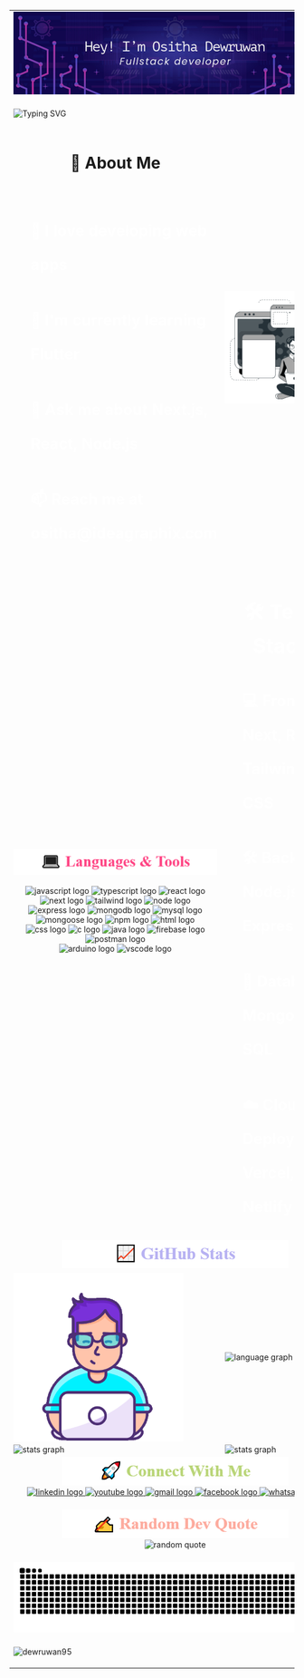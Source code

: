 <!--// whole content table -->
<table align="center">
    <!--/! header image row -->
    <tr>
        <td colspan="2">
            <!--// Header banner -->
            <div>
                <img src="git-profile-banner.jpg" alt="MasterHead" width="100%">
            </div>
        </td>
    </tr>
    <!--/! typing text row -->
    <tr>
        <td colspan="2">
            <!--// Typing animation text -->
            <div>
                </br>
                <img src="https://readme-typing-svg.demolab.com?font=Exo+2&size=40&pause=1000&center=true&vCenter=true&width=1000&lines=Turning+ideas+into+reality+with+code." alt="Typing SVG" />
                </br>
                </br>
            </div>
        </td>
    </tr>
    <!--/! about me row -->
    <tr>
        <td>
            <!--// About me text -->
            <h1 align="center">🚀 About Me</h1>
            </br>
            <div style="color:white; text-align:left; font-size:18px; line-height:60px;">
                <ul>
                    <h2>🔭 I love developing <b>web apps</b></h2>
                    <h2>🌱 I'm currently learning <b>Flutter</b></h2>
                    <h2>💬 Ask me about <b>Next.js, React, Node.js</b></h2>
                    <h2>📫 Reach me at <b>ositha@ideagraphix.com</b></h2>
                </ul>
            </div>
        </td>
        <td>
            <!--// Animated programmer gif -->
            <div align="center">
                <img align="center" alt="Coding" width="350" src="animation.gif"/>
            </div>
        </td>
    </tr>
    <tr>
    </tr>
    <!--/! tech stack row -->
    <tr>
        <td>
            <!--// Languages and tools -->
            <div align="center">
                <!--// title gif -->
                <picture style="text-align:center">
                    <source media="(prefers-color-scheme: dark)" srcset="language-tools-dark.gif" />
                    <source media="(prefers-color-scheme: light)" srcset="language-tools-light.gif" />
                    <img alt="language & tools" src="language-tools-light.gif" />
                </picture>
                <!--// logo icons -->
                </br>
                </br>
                <div style="text-align:center;">
                    <img src="https://cdn.jsdelivr.net/gh/devicons/devicon/icons/javascript/javascript-original.svg" style="height:50px;" alt="javascript logo" />
                    <img src="https://cdn.jsdelivr.net/gh/devicons/devicon/icons/typescript/typescript-original.svg" style="height:50px;" alt="typescript logo" />
                    <img src="https://cdn.jsdelivr.net/gh/devicons/devicon@latest/icons/react/react-original.svg" style="height:50px;" alt="react logo" />
                    <img src="https://cdn.jsdelivr.net/gh/devicons/devicon@latest/icons/nextjs/nextjs-original.svg" style="height:50px;" alt="next logo" />
                    <img src="https://cdn.jsdelivr.net/gh/devicons/devicon@latest/icons/tailwindcss/tailwindcss-original.svg" style="height:50px;" alt="tailwind logo" />
                    <img src="https://cdn.jsdelivr.net/gh/devicons/devicon@latest/icons/nodejs/nodejs-plain-wordmark.svg" style="height:50px;" alt="node logo" />
                    </br>
                    <img src="https://cdn.jsdelivr.net/gh/devicons/devicon@latest/icons/express/express-original.svg" style="height:50px;; background:#fff" alt="express logo" />
                    <img src="https://cdn.jsdelivr.net/gh/devicons/devicon@latest/icons/mongodb/mongodb-plain-wordmark.svg" style="height:50px;" alt="mongodb logo" />
                    <img src="https://cdn.jsdelivr.net/gh/devicons/devicon@latest/icons/mysql/mysql-original-wordmark.svg" style="height:50px;" alt="mysql logo" />
                    <img src="https://cdn.jsdelivr.net/gh/devicons/devicon@latest/icons/mongoose/mongoose-original-wordmark.svg" style="height:50px;; background:#fff" alt="mongoose logo" />
                    <img src="https://cdn.jsdelivr.net/gh/devicons/devicon@latest/icons/npm/npm-original-wordmark.svg" style="height:50px;" alt="npm logo" />
                    <img src="https://cdn.jsdelivr.net/gh/devicons/devicon@latest/icons/html5/html5-original.svg" style="height:50px;" alt="html logo" />
                    </br>
                    <img src="https://cdn.jsdelivr.net/gh/devicons/devicon@latest/icons/css3/css3-original.svg" style="height:50px;" alt="css logo" />
                    <img src="https://cdn.jsdelivr.net/gh/devicons/devicon@latest/icons/c/c-original.svg" style="height:50px;" alt="c logo" />
                    <img src="https://cdn.jsdelivr.net/gh/devicons/devicon@latest/icons/java/java-original-wordmark.svg" style="height:50px;" alt="java logo" />
                    <img src="https://cdn.jsdelivr.net/gh/devicons/devicon@latest/icons/firebase/firebase-original.svg" style="height:50px;" alt="firebase logo" />
                    <img src="https://cdn.jsdelivr.net/gh/devicons/devicon@latest/icons/postman/postman-original.svg" style="height:50px;" alt="postman logo" />
                    </br>
                    <img src="https://cdn.jsdelivr.net/gh/devicons/devicon@latest/icons/arduino/arduino-original-wordmark.svg" style="height:50px;" alt="arduino logo" />
                    <img src="https://cdn.jsdelivr.net/gh/devicons/devicon@latest/icons/vscode/vscode-original.svg" style="height:50px;" alt="vscode logo" />
                </div>
            </div>
        </td>
        <td>
            <!--// Tech stack text -->
            <div style="color:white; text-align:left; line-height:60px; font-size:18px">
                <h1 align="center">🛠 Tech Stack</h1>
                <ul>
                    <h2>💻 Frontend: <b>Next, React, Tailwind CSS</b></h2>
                    <h2>🛠 Backend: <b>Node.js, Express.js</b></h2>
                    <h2>💾 Database: <b>MongoDB, SQL</b></h2>
                    <h2>☁️ Cloud & Deployment: <b>Vercel, Netlify</b></h2>
                </ul>
            </div>
        </td>
    </tr>
    <tr>
    </tr>
    <!--/! github stats title row -->
    <tr>
        <td align="center" colspan="2" style="text-align: center;"><!--// title gif -->
            <picture style="text-align:center">
                <source media="(prefers-color-scheme: dark)" srcset="github-stats-dark.gif" />
                <source media="(prefers-color-scheme: light)" srcset="github-stats-light.gif" />
                <img alt="github stats" src="github-stats-light.gif" />
            </picture>
        </td>
    </tr>
    <!--/! github stats row 1 -->
    <tr>
        <td>
            <!--// Animated programmer gif 2 -->
            <div style="color:white; text-align:left; line-height:60px; font-size:18px">
                <img align="center" alt="Coding" width="300" src="animation2.gif"/>
            </div>
        </td>
        <td>
            <!--// Most used languages -->
            <div>
                <img src="https://github-readme-stats.vercel.app/api/top-langs/?username=Dewruwan95&theme=vue-dark&hide_border=false&include_all_commits=false&count_private=false&layout=compact" height="300" alt="language graph" />
            </div>
        </td>
    </tr>
    <!--/! github stats row 2 -->
    <tr>
        <td>
            <div>
                <img src="https://github-readme-stats.vercel.app/api?username=Dewruwan95&theme=vue-dark&hide_border=false&include_all_commits=false&count_private=false" height="220" alt="stats graph" />
            </div>
        </td>
        <td>
            <div>
                <img src="https://github-readme-streak-stats.herokuapp.com/?user=Dewruwan95&theme=vue-dark&hide_border=false" height="220" alt="stats graph" />
            </div>
        </td>
    </tr>
    <tr>
    </tr>
    <!--/! social media row -->
    <tr>
        <td align="center" colspan="2">
            <div align="center">
                <!--// title gif -->
                <picture style="text-align:center">
                    <source media="(prefers-color-scheme: dark)" srcset="connect-with-me-dark.gif" />
                    <source media="(prefers-color-scheme: light)" srcset="connect-with-me-light.gif" />
                    <img alt="connect with me" src="connect-with-me-light.gif" />
                </picture>
                </br>
                <!--// social links -->
                <div style="text-align:center">
                    <a href="https://www.linkedin.com/in/ositha-dewruwan/" target="_blank">
                        <img src="https://img.shields.io/static/v1?message=LinkedIn&logo=linkedin&label=&color=0077B5&logoColor=white&labelColor=&style=for-the-badge" height="35" alt="linkedin logo" />
                    </a>
                    <a href="https://www.youtube.com/@Idea-Graphix" target="_blank">
                        <img src="https://img.shields.io/static/v1?message=Youtube&logo=youtube&label=&color=FF0000&logoColor=white&labelColor=&style=for-the-badge" height="35" alt="youtube logo" />
                    </a>
                    <a href="mailto:dewruwanebay@gmail.com" target="_blank">
                        <img src="https://img.shields.io/static/v1?message=Gmail&logo=gmail&label=&color=D14836&logoColor=white&labelColor=&style=for-the-badge" height="35" alt="gmail logo" />
                    </a>
                    <a href="https://www.facebook.com/ositha.dewruwan/" target="_blank">
                        <img src="https://img.shields.io/static/v1?message=Facebook&logo=facebook&label=&color=1877F2&logoColor=white&labelColor=&style=for-the-badge" height="35" alt="facebook logo" />
                    </a>
                    <a href="https://wa.me/message/SLETMIZBBASLE1" target="_blank">
                        <img src="https://img.shields.io/static/v1?message=Whatsapp&logo=whatsapp&label=&color=25D366&logoColor=white&labelColor=&style=for-the-badge" height="35" alt="whatsapp logo" />
                    </a>
                </div>
                </br>
            </div>
        </td>
    </tr>
    <tr>
    </tr>
    <!--/! randome quote row -->
    <tr>
        <td align="center" colspan="2">
            <!--// Random quote -->
            <div align="center">
                <!--// title gif -->
                <picture style="text-align:center">
                    <source media="(prefers-color-scheme: dark)" srcset="random-quote-dark.gif" />
                    <source media="(prefers-color-scheme: light)" srcset="random-quote-light.gif" />
                    <img alt="random quote" src="random-quote-light.gif" />
                </picture>
                </br>
                <!--// quote -->
                <div>
                    <img height="200px;" src="https://quotes-github-readme.vercel.app/api?type=horizontal&theme=radical"  alt="random quote" />
                </div>
                </br>
            </div>
        </td>
    </tr>
    <tr>
    </tr>
    <!--/! snake animation row -->
    <tr>
        <td align="center" colspan="2">
            <!--// Snake animation -->
            <div>
                <picture style="text-align:center">
                    <source media="(prefers-color-scheme: dark)" srcset="https://raw.githubusercontent.com/Dewruwan95/Dewruwan95/output/github-snake-dark.svg" />
                    <source media="(prefers-color-scheme: light)" srcset="https://raw.githubusercontent.com/Dewruwan95/Dewruwan95/output/github-snake.svg" />
                    <img alt="github-snake" src="https://raw.githubusercontent.com/Dewruwan95/Dewruwan95/output/github-snake.svg" />
                </picture>
            </div>
        </td>
    </tr>
    <!--/! profile view count row -->
    <tr>
        <td align="center" colspan="2"><!--// Profile views count -->
            <div style="text-align:left">
                </br>
                <img src="https://komarev.com/ghpvc/?username=dewruwan95&label=Profile%20views&color=0e75b6&style=flat" alt="dewruwan95" />
                </br>
                </br>
            </div>
        </td>
    </tr>
</table>
